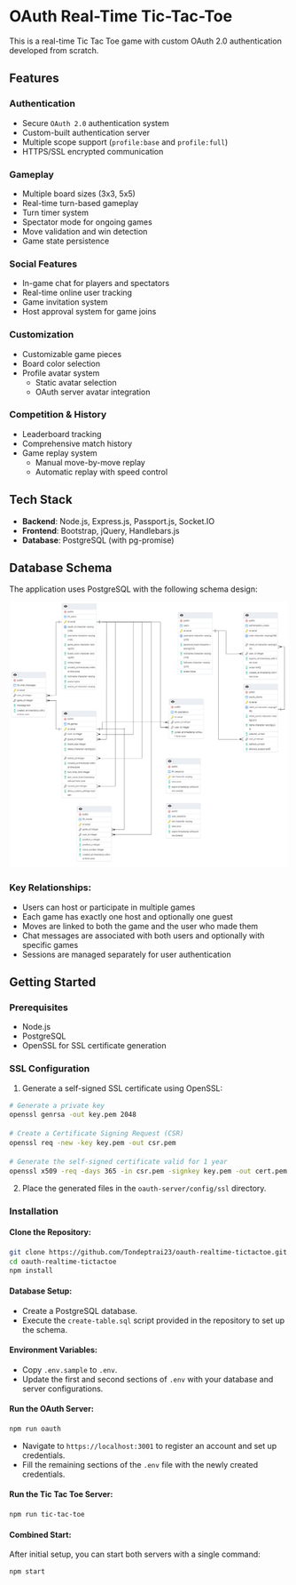 # OAuth Real-Time Tic-Tac-Toe

This is a real-time Tic Tac Toe game with custom OAuth 2.0 authentication developed from scratch.

## Features

### Authentication

-   Secure `OAuth 2.0` authentication system
-   Custom-built authentication server
-   Multiple scope support (`profile:base` and `profile:full`)
-   HTTPS/SSL encrypted communication

### Gameplay

-   Multiple board sizes (3x3, 5x5)
-   Real-time turn-based gameplay
-   Turn timer system
-   Spectator mode for ongoing games
-   Move validation and win detection
-   Game state persistence

### Social Features

-   In-game chat for players and spectators
-   Real-time online user tracking
-   Game invitation system
-   Host approval system for game joins

### Customization

-   Customizable game pieces
-   Board color selection
-   Profile avatar system
    -   Static avatar selection
    -   OAuth server avatar integration

### Competition & History

-   Leaderboard tracking
-   Comprehensive match history
-   Game replay system
    -   Manual move-by-move replay
    -   Automatic replay with speed control

## Tech Stack

-   **Backend**: Node.js, Express.js, Passport.js, Socket.IO
-   **Frontend**: Bootstrap, jQuery, Handlebars.js
-   **Database**: PostgreSQL (with pg-promise)

## Database Schema

The application uses PostgreSQL with the following schema design:

![Database Schema](database_diagram.png)

### Key Relationships:

-   Users can host or participate in multiple games
-   Each game has exactly one host and optionally one guest
-   Moves are linked to both the game and the user who made them
-   Chat messages are associated with both users and optionally with specific games
-   Sessions are managed separately for user authentication

## Getting Started

### Prerequisites

-   Node.js
-   PostgreSQL
-   OpenSSL for SSL certificate generation

### SSL Configuration

1. Generate a self-signed SSL certificate using OpenSSL:

```bash
# Generate a private key
openssl genrsa -out key.pem 2048

# Create a Certificate Signing Request (CSR)
openssl req -new -key key.pem -out csr.pem

# Generate the self-signed certificate valid for 1 year
openssl x509 -req -days 365 -in csr.pem -signkey key.pem -out cert.pem

```

2. Place the generated files in the `oauth-server/config/ssl` directory.

### Installation

#### Clone the Repository:

```bash
git clone https://github.com/Tondeptrai23/oauth-realtime-tictactoe.git
cd oauth-realtime-tictactoe
npm install
```

#### Database Setup:

-   Create a PostgreSQL database.
-   Execute the `create-table.sql` script provided in the repository to set up the schema.

#### Environment Variables:

-   Copy `.env.sample` to `.env`.
-   Update the first and second sections of `.env` with your database and server configurations.

#### Run the OAuth Server:

```bash
npm run oauth
```

-   Navigate to `https://localhost:3001` to register an account and set up credentials.
-   Fill the remaining sections of the `.env` file with the newly created credentials.

#### Run the Tic Tac Toe Server:

```bash
npm run tic-tac-toe
```

#### Combined Start:

After initial setup, you can start both servers with a single command:

```bash
npm start
```
